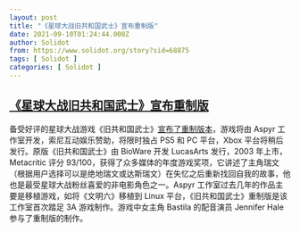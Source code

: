 ```yaml
---
layout: post
title: "《星球大战旧共和国武士》宣布重制版"
date: 2021-09-10T01:24:44.000Z
author: Solidot
from: https://www.solidot.org/story?sid=68875
tags: [ Solidot ]
categories: [ Solidot ]
---
```

<!--1631237084000-->
[《星球大战旧共和国武士》宣布重制版](https://www.solidot.org/story?sid=68875)
------

<div>
备受好评的星球大战游戏《旧共和国武士》<a href="https://www.starwars.com/news/knights-of-the-old-republic-remake" target="_blank">宣布了重制版本</a>，游戏将由 Aspyr 工作室开发，索尼互动娱乐赞助，将限时独占 PS5 和 PC 平台，Xbox 平台将稍后发行。原版《旧共和国武士》由 BioWare 开发 LucasArts 发行，2003 年上市，Metacritic 评分 93/100，获得了众多媒体的年度游戏奖项，它讲述了主角瑞文（根据用户选择可以是绝地瑞文或达斯瑞文）在失忆之后重新找回自我的故事，他也是最受星球大战粉丝喜爱的非电影角色之一。Aspyr 工作室过去几年的作品主要是移植游戏，如将《文明六》移植到 Linux 平台，《旧共和国武士》重制版是该工作室首次踏足 3A 游戏制作。游戏中女主角 Bastila 的配音演员 Jennifer Hale 参与了重制版的制作。
</div>
